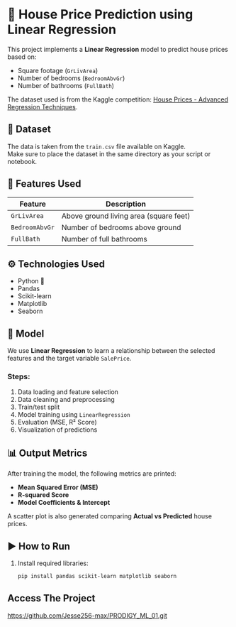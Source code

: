 # 🏡 House Price Prediction using Linear Regression

This project implements a **Linear Regression** model to predict house prices based on:
- Square footage (`GrLivArea`)
- Number of bedrooms (`BedroomAbvGr`)
- Number of bathrooms (`FullBath`)

The dataset used is from the Kaggle competition: [House Prices - Advanced Regression Techniques](https://www.kaggle.com/c/house-prices-advanced-regression-techniques/data).

## 📁 Dataset

The data is taken from the `train.csv` file available on Kaggle.  
Make sure to place the dataset in the same directory as your script or notebook.

## 📌 Features Used

| Feature        | Description                               |
|----------------|-------------------------------------------|
| `GrLivArea`    | Above ground living area (square feet)    |
| `BedroomAbvGr` | Number of bedrooms above ground           |
| `FullBath`     | Number of full bathrooms                  |

## ⚙️ Technologies Used

- Python 🐍
- Pandas
- Scikit-learn
- Matplotlib
- Seaborn

## 🧠 Model

We use **Linear Regression** to learn a relationship between the selected features and the target variable `SalePrice`.

### Steps:
1. Data loading and feature selection
2. Data cleaning and preprocessing
3. Train/test split
4. Model training using `LinearRegression`
5. Evaluation (MSE, R² Score)
6. Visualization of predictions

## 📊 Output Metrics

After training the model, the following metrics are printed:

- **Mean Squared Error (MSE)**
- **R-squared Score**
- **Model Coefficients & Intercept**

A scatter plot is also generated comparing **Actual vs Predicted** house prices.

## ▶️ How to Run

1. Install required libraries:
   ```bash
   pip install pandas scikit-learn matplotlib seaborn


## Access The Project
https://github.com/Jesse256-max/PRODIGY_ML_01.git
